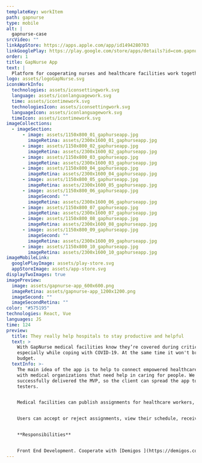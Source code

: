 ```yaml
---
templateKey: workItem
path: gapnurse
type: mobile
alt: |
  gapnurse-case
srcVideo: ""
linkAppStore: https://apps.apple.com/app/id1494280703
linkGooglePlay: https://play.google.com/store/apps/details?id=com.gapnurse
order: 1
title: GapNurse App
text: |
  Platform for cooperating nurses and healthcare facilities work together
logo: assets/logoGapNurse.svg
iconsWorkInfo:
  technologies: assets/iconsettingwork.svg
  language: assets/iconlanguagework.svg
  time: assets/icontimework.svg
  technologiesIcon: assets/iconsettingwork.svg
  languageIcon: assets/iconlanguagework.svg
  timeIcon: assets/icontimework.svg
imageCollections:
  - imageSection:
      - image: assets/1150x800_01_gaphurseapp.jpg
        imageRetina: assets/2300x1600_01_gaphurseapp.jpg
      - image: assets/1150x800_02_gaphurseapp.jpg
        imageRetina: assets/2300x1600_02_gaphurseapp.jpg
      - image: assets/1150x800_03_gaphurseapp.jpg
        imageRetina: assets/2300x1600_03_gaphurseapp.jpg
      - image: assets/1150x800_04_gaphurseapp.jpg
        imageRetina: assets/2300x1600_04_gaphurseapp.jpg
      - image: assets/1150x800_05_gaphurseapp.jpg
        imageRetina: assets/2300x1600_05_gaphurseapp.jpg
      - image: assets/1150x800_06_gaphurseapp.jpg
        imageSecond: ""
        imageRetina: assets/2300x1600_06_gaphurseapp.jpg
      - image: assets/1150x800_07_gaphurseapp.jpg
        imageRetina: assets/2300x1600_07_gaphurseapp.jpg
      - image: assets/1150x800_08_gaphurseapp.jpg
        imageRetina: assets/2300x1600_08_gaphurseapp.jpg
      - image: assets/1150x800_09_gaphurseapp.jpg
        imageSecond: ""
        imageRetina: assets/2300x1600_09_gaphurseapp.jpg
      - image: assets/1150x800_10_gaphurseapp.jpg
        imageRetina: assets/2300x1600_10_gaphurseapp.jpg
imageMobileLink:
  googlePlayImage: assets/play-store.svg
  appStoreImage: assets/app-store.svg
displayTwoImages: true
imagePreview:
  image: assets/gapnurse-app_600x600.png
  imageRetina: assets/gapnurse-app_1200x1200.png
  imageSecond: ""
  imageSecondRetina: ""
color: "#575195"
technologies: React, Vue
languages: JS
time: 124
preview:
  title: They really help hospitals to stay productive and helpful
  text: >
    With GapNurse medical facilities know they’re covered during critical times,
    especially while coping with COVID-19. At the same time it won't break your
    budget.
  textInfo: >-
    The main idea of the app is to help to connect empowered healthcare workers
    with medical organizations that need help in caring for people. We
    successfully delivered the MVP, so the client can spread the app to alpha
    testers.


    Medical facilities can publish assignments for healthcare workers, both their employees and independent contractors, via a web portal. Healthcare workers can find assignments via the app that work with their schedule and receive some payment.


    Users can accept or reject assignments, view their schedule, receive notifications about future events, read assignments descriptions, mark them as done, get paid, and track their success.


    **Responsibilities** 


    Front End Development. Cooperate with [Demigos ](https://demigos.com/)worked on creating new app.
---
```

